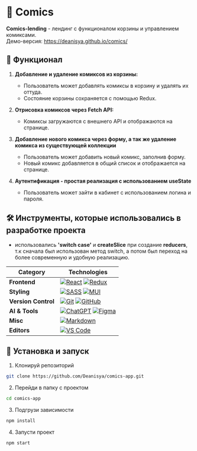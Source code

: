 # 🍿 Comics

**Comics-lending** - лендинг с функционалом корзины и управлением комиксами.  
Демо-версия: https://deanisya.github.io/comics/

## 📌 **Функционал**

1. **Добавление и удаление комиксов из корзины:**

   - Пользователь может добавлять комиксы в корзину и удалять их оттуда.
   - Состояние корзины сохраняется с помощью Redux.

2. **Отрисовка комиксов через Fetch API:**

   - Комиксы загружаются с внешнего API и отображаются на странице.

3. **Добавление нового комикса через форму, а так же удаление комикса из существующей коллекции**
   - Пользователь может добавить новый комикс, заполнив форму.
   - Новый комикс добавляется в общий список и отображается на странице.
4. **Аутентификация - простая реализация с использованием useState**
   - Пользователь может зайти в кабинет с использованием логина и пароля.

## 🛠️ **Инструменты, которые использовались в разработке проекта**

- использовались **'switch case'** и **createSlice** при создание **reducers**, т.к сначала был использован метод switch, а потом был переход на более современную и удобную реализацию.

| **Category**        | **Technologies**                                                                                                                                                                                                                                                        |
| ------------------- | ----------------------------------------------------------------------------------------------------------------------------------------------------------------------------------------------------------------------------------------------------------------------- |
| **Frontend**        | [![React](https://img.shields.io/static/v1?label=&message=React&color=61DAFB&logo=react&logoColor=FFFFFF)](https://react.dev/) [![Redux](https://img.shields.io/badge/redux-%23764ABC?logo=redux)](https://redux.js.org/)                                               |
| **Styling**         | [![SASS](https://img.shields.io/static/v1?label=&message=SASS&color=CC6699&logo=sass&logoColor=FFFFFF)](https://sass-lang.com/) [![MUI](https://img.shields.io/badge/Material%20UI-%23007FFF?logo=MUI&logoColor=white)](https://mui.com/)                               |
| **Version Control** | [![Git](https://img.shields.io/static/v1?label=&message=Git&color=F05032&logo=git&logoColor=FFFFFF)](https://git-scm.com/) [![GitHub](https://img.shields.io/static/v1?label=&message=GitHub&color=181717&logo=github&logoColor=FFFFFF)](https://github.com/)           |
| **AI & Tools**      | [![ChatGPT](https://img.shields.io/static/v1?label=&message=ChatGPT&color=00A67E&logo=openai&logoColor=FFFFFF)](https://openai.com/) [![Figma](https://img.shields.io/static/v1?label=&message=Figma&color=F24E1E&logo=figma&logoColor=FFFFFF)](https://www.figma.com/) |
| **Misc**            | [![Markdown](https://img.shields.io/static/v1?label=&message=Markdown&color=000000&logo=markdown&logoColor=FFFFFF)](https://www.markdownguide.org/)                                                                                                                     |
| **Editors**         | [![VS Code](https://img.shields.io/static/v1?label=&message=VS%20Code&color=9013FE&logo=visualstudiocode&logoColor=FFFFFF)](https://code.visualstudio.com/)                                                                                                             |

## 📂 Установка и запуск

1. Клонируй репозиторий

```bash
git clone https://github.com/Deanisya/comics-app.git
```

2. Перейди в папку с проектом

```bash
cd comics-app
```

3. Подгрузи зависимости

```bash
npm install
```

4. Запусти проект

```bash
npm start
```
